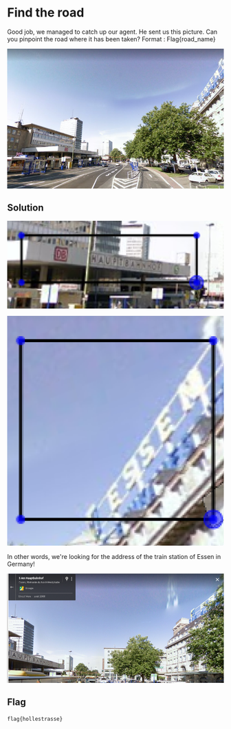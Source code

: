 # Find the road

Good job, we managed to catch up our agent.  He sent us this picture. Can you pinpoint the road where it has been taken? Format : Flag{road_name}

![sky](./img/sky.PNG)

## Solution

![image-20211205131711209](img/image-20211205131711209.png)

![image-20211205131737102](img/image-20211205131737102.png)

In other words, we're looking for the address of the train station of Essen in Germany!

![image-20211205131902651](img/image-20211205131902651.png)

## Flag

```
flag{hollestrasse}
```

